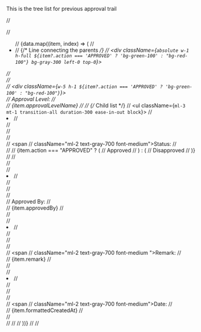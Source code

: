 This is the tree list for previous approval trail    




// <div className="ml-5 text-xl">
                    //     <ul className="space-y-4 relative ">
                    //         {data.map((item, index) => (
                    //             <li key={index} className="relative">
                    //                 {/* Line connecting the parents */}
                    //                 <div className={`absolute w-1 h-full ${item?.action === 'APPROVED' ? 'bg-green-100' : "bg-red-100"} bg-gray-300 left-0 top-0`}></div>
                    //                 <div className="flex items-center space-x-2">
                    //                     <div className="flex items-center">
                    //                         <div className={`w-5 h-1 ${item?.action === 'APPROVED' ? 'bg-green-100' : "bg-red-100"}`}></div>
                    //                         <span className="ml-2 text-gray-700 font-medium ">Approval Level:</span>
                    //                     </div>
                    //                     <span className="font-bold">{item.approvalLevelName}</span>
                    //                 </div>
                    //                 {/* Child list */}
                    //                 <ul className={`ml-3 mt-1 transition-all duration-300 ease-in-out block`}>
                    //                     <li className="relative p-1">
                    //                         <div className="absolute w-px h-full bg-gray-300 left-0 top-0"></div>
                    //                         <div className="flex items-center space-x-2">
                    //                             <div className="flex items-center">
                    //                                 <div className="w-1 h-px bg-gray-400"></div>
                    //                                 <span
                    //                                     className="ml-2 text-gray-700 font-medium">Status:</span>
                    //                             </div>
                    //                             <span className='font-semibold'>
                    //                                 {item.action === "APPROVED" ? (
                    //                                     <span className='bg-green-50 p-1'>Approved</span>
                    //                                 ) : (
                    //                                     <span className='bg-red-50 p-1'>Disapproved</span>
                    //                                 )}
                    //                             </span>
                    //                         </div>
                    //                     </li>
                    //                     <li className="relative p-1">
                    //                         <div className="absolute w-px h-full bg-gray-300 left-0 top-0"></div>
                    //                         <div className="flex items-center space-x-2">
                    //                             <div className="flex items-center">
                    //                                 <div className="w-1 h-px bg-gray-400"></div>
                    //                                 <span className="ml-2 text-gray-700 font-medium ">Approved By:</span>
                    //                             </div>
                    //                             <span className="ml-2 font-semibold">{item.approvedBy}</span>
                    //                         </div>
                    //                     </li>
                    //                     <li className="relative p-1">
                    //                         <div className="absolute w-px h-full bg-gray-300 left-0 top-0"></div>
                    //                         <div className="flex items-center space-x-2">
                    //                             <div className="flex items-center">
                    //                                 <div className="w-1 h-px bg-gray-400"></div>
                    //                                 <span
                    //                                     className="ml-2 text-gray-700 font-medium ">Remark:</span>
                    //                             </div>
                    //                             <span className="ml-2 font-semibold">{item.remark}</span>
                    //                         </div>
                    //                     </li>
                    //                     <li className="relative p-1">
                    //                         <div className="absolute w-px h-full bg-gray-300 left-0 top-0"></div>
                    //                         <div className="flex items-center space-x-2">
                    //                             <div className="flex items-center">
                    //                                 <div className="w-1 h-px bg-gray-400"></div>
                    //                                 <span
                    //                                     className="ml-2 text-gray-700 font-medium">Date:</span>
                    //                             </div>
                    //                             <span className="ml-2 font-semibold">{item.formattedCreatedAt}</span>
                    //                         </div>
                    //                     </li>
                    //                 </ul>
                    //             </li>
                    //         ))}
                    //     </ul>
                    // </div>